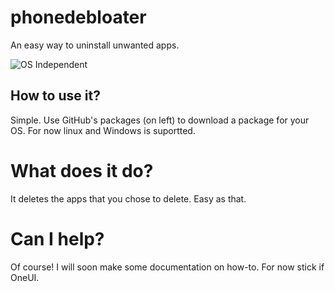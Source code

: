 # phonedebloater
 An easy way to uninstall unwanted apps.
 
![OS Independent](https://badgen.net/badge/OS/independent/cyan)
## How to use it?
Simple. Use GitHub's packages (on left) to download a package for your OS. For now linux and Windows is suportted. 
# What does it do?
It deletes the apps that you chose to delete. Easy as that.
# Can I help?
Of course! I will soon make some documentation on how-to. For now stick if OneUI.
